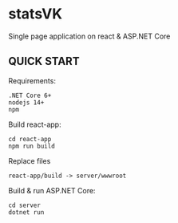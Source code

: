 statsVK
=======
Single page application on react & ASP.NET Core

QUICK START
-----------

Requirements:
  
	.NET Core 6+
  	nodejs 14+
  	npm

Build react-app:

	cd react-app
	npm run build
	
Replace files
	
	react-app/build -> server/wwwroot

Build & run ASP.NET Core:

 	cd server
  	dotnet run
